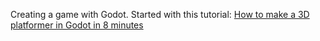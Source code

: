 Creating a game with Godot. Started with this tutorial:
[How to make a 3D platformer in Godot in 8 minutes](https://www.youtube.com/watch?v=1I3z5ZpBOmc)

